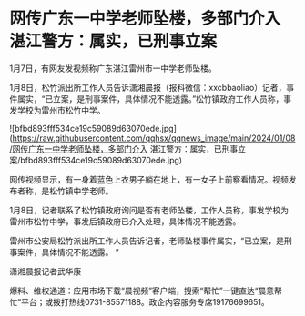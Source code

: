 # 网传广东一中学老师坠楼，多部门介入 湛江警方：属实，已刑事立案

1月7日，有网友发视频称广东湛江雷州市一中学老师坠楼。

1月8日，松竹派出所工作人员告诉潇湘晨报（报料微信：xxcbbaoliao）记者，事件属实，“已立案，是刑事案件，具体情况不能透露。”松竹镇政府工作人员称，事发学校为雷州市松竹中学。

![bfbd893fff534ce19c59089d63070ede.jpg](https://raw.githubusercontent.com/qqhsx/qqnews_image/main/2024/01/08/网传广东一中学老师坠楼，多部门介入 湛江警方：属实，已刑事立案/bfbd893fff534ce19c59089d63070ede.jpg)

网传视频显示，有一身着蓝色上衣男子躺在地上，有一女子上前察看情况。视频发布者称，是松竹镇中学老师。

1月8日，记者联系了松竹镇政府询问是否有老师坠楼，工作人员称，事发学校为雷州市松竹中学，事发后镇政府已介入处理，具体情况不能透露。

雷州市公安局松竹派出所工作人员告诉记者，老师坠楼事件属实，“已立案，是刑事案件，具体情况不能透露。 ”

潇湘晨报记者武华康

爆料、维权通道：应用市场下载“晨视频”客户端，搜索“帮忙”一键直达“晨意帮忙”平台；或拨打热线0731-85571188。政企内容服务专席19176699651。

